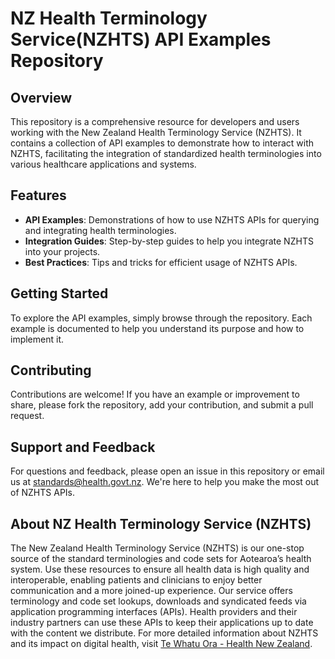 
# NZ Health Terminology Service(NZHTS) API Examples Repository
## Overview
This repository is a comprehensive resource for developers and users working with the New Zealand Health Terminology Service (NZHTS). It contains a collection of API examples to demonstrate how to interact with NZHTS, facilitating the integration of standardized health terminologies into various healthcare applications and systems.

##  Features
- **API Examples**: Demonstrations of how to use NZHTS APIs for querying and integrating health terminologies.
- **Integration Guides**: Step-by-step guides to help you integrate NZHTS into your projects.
- **Best Practices**: Tips and tricks for efficient usage of NZHTS APIs.

## Getting Started
To explore the API examples, simply browse through the repository. Each example is documented to help you understand its purpose and how to implement it.

## Contributing
Contributions are welcome! If you have an example or improvement to share, please fork the repository, add your contribution, and submit a pull request.

## Support and Feedback
For questions and feedback, please open an issue in this repository or email us at standards@health.govt.nz. We're here to help you make the most out of NZHTS APIs.

## About NZ Health Terminology Service (NZHTS)
The New Zealand Health Terminology Service (NZHTS) is our one-stop source of the standard terminologies and code sets for Aotearoa’s health system. Use these resources to ensure all health data is high quality and interoperable, enabling patients and clinicians to enjoy better communication and a more joined-up experience. Our service offers terminology and code set lookups, downloads and syndicated feeds via application programming interfaces (APIs). Health providers and their industry partners can use these APIs to keep their applications up to date with the content we distribute. For more detailed information about NZHTS and its impact on digital health, visit [Te Whatu Ora - Health New Zealand](https://www.tewhatuora.govt.nz/our-health-system/digital-health/terminology-service/).
